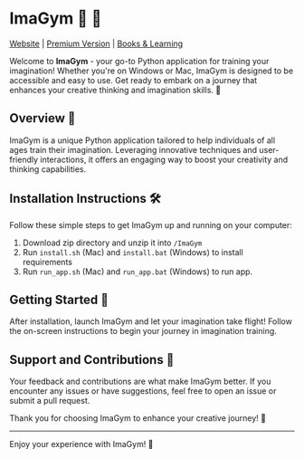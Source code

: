 # ImaGym 🧠 💪

[Website](https://www.imagym.tech/) | [Premium Version](https://www.imagym.tech/imagym-premium/) | [Books & Learning](https://www.imagym.tech/books-and-learning/)


Welcome to **ImaGym** - your go-to Python application for training your imagination! Whether you're on Windows or Mac, ImaGym is designed to be accessible and easy to use. Get ready to embark on a journey that enhances your creative thinking and imagination skills. 🚀

## Overview 🌟

ImaGym is a unique Python application tailored to help individuals of all ages train their imagination. Leveraging innovative techniques and user-friendly interactions, it offers an engaging way to boost your creativity and thinking capabilities.

## Installation Instructions 🛠️

Follow these simple steps to get ImaGym up and running on your computer:

1. Download zip directory and unzip it into `/ImaGym`
2. Run `install.sh` (Mac) and `install.bat` (Windows) to install requirements
3. Run `run_app.sh` (Mac) and `run_app.bat` (Windows) to run app.


## Getting Started 🚀

After installation, launch ImaGym and let your imagination take flight! Follow the on-screen instructions to begin your journey in imagination training.

## Support and Contributions 🤝

Your feedback and contributions are what make ImaGym better. If you encounter any issues or have suggestions, feel free to open an issue or submit a pull request.

Thank you for choosing ImaGym to enhance your creative journey! 🌈

---

Enjoy your experience with ImaGym! 🎉
